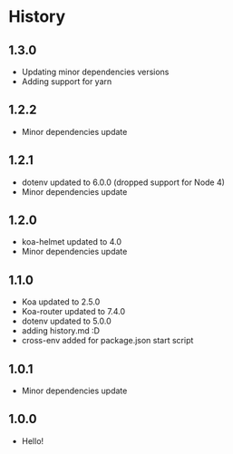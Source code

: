# History

## 1.3.0

- Updating minor dependencies versions
- Adding support for yarn

## 1.2.2

- Minor dependencies update

## 1.2.1

- dotenv updated to 6.0.0 (dropped support for Node 4)
- Minor dependencies update

## 1.2.0

- koa-helmet updated to 4.0
- Minor dependencies update

## 1.1.0

- Koa updated to 2.5.0
- Koa-router updated to 7.4.0
- dotenv updated to 5.0.0
- adding history.md :D
- cross-env added for package.json start script

## 1.0.1

- Minor dependencies update

## 1.0.0

- Hello!
